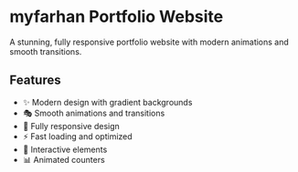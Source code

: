# myfarhan Portfolio Website

A stunning, fully responsive portfolio website with modern animations and smooth transitions.

## Features

- ✨ Modern design with gradient backgrounds
- 🎭 Smooth animations and transitions
- 📱 Fully responsive design
- ⚡ Fast loading and optimized
- 🎯 Interactive elements
- 📊 Animated counters